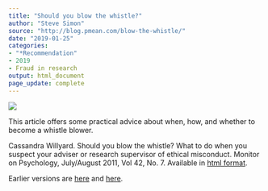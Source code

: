 ```yaml
---
title: "Should you blow the whistle?"
author: "Steve Simon"
source: "http://blog.pmean.com/blow-the-whistle/"
date: "2019-01-25"
categories:
- "*Recommendation"
- 2019
- Fraud in research
output: html_document
page_update: complete
---
```


![](http://www.pmean.com/images/19/blow-the-whistle01.png)

<div class="notes">

This article offers some practical advice about when, how, and whether to become a whistle blower.

Cassandra Willyard. Should you blow the whistle? What to do when you suspect your adviser or research supervisor of ethical misconduct. Monitor on Psychology, July/August 2011, Vol 42, No. 7. Available in [html format][wil1].

[wil1]: https://www.apa.org/monitor/2011/07-08/graduate-misconduct.aspx

</div>




Earlier versions are [here][sim1] and [here][sim2].
 
[sim1]: http://blog.pmean.com/blow-the-whistle/
[sim2]: http://new.pmean.com/blow-the-whistle/
 
